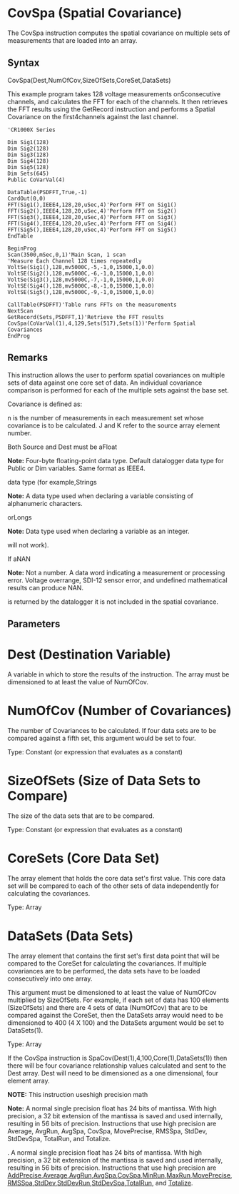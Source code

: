 # CovSpa (Spatial Covariance)

The CovSpa instruction computes the spatial covariance on multiple sets of measurements that are loaded into an array.

## Syntax

CovSpa(Dest,NumOfCov,SizeOfSets,CoreSet,DataSets)

This example program takes 128 voltage measurements on5consecutive channels, and calculates the FFT for each of the channels. It then retrieves the FFT results using the GetRecord instruction and performs a Spatial Covariance on the first4channels against the last channel.

```
'CR1000X Series

Dim Sig1(128)
Dim Sig2(128)
Dim Sig3(128)
Dim Sig4(128)
Dim Sig5(128)
Dim Sets(645)
Public CoVarVal(4)

DataTable(PSDFFT,True,-1)
CardOut(0,0)
FFT(Sig1(),IEEE4,128,20,uSec,4)'Perform FFT on Sig1()
FFT(Sig2(),IEEE4,128,20,uSec,4)'Perform FFT on Sig2()
FFT(Sig3(),IEEE4,128,20,uSec,4)'Perform FFT on Sig3()
FFT(Sig4(),IEEE4,128,20,uSec,4)'Perform FFT on Sig4()
FFT(Sig5(),IEEE4,128,20,uSec,4)'Perform FFT on Sig5()
EndTable

BeginProg
Scan(3500,mSec,0,1)'Main Scan, 1 scan
'Measure Each Channel 128 times repeatedly
VoltSe(Sig1(),128,mv5000C,-5,-1,0,15000,1,0.0)
VoltSE(Sig2(),128,mv5000C,-6,-1,0,15000,1,0.0)
VoltSe(Sig3(),128,mv5000C,-7,-1,0,15000,1,0.0)
VoltSE(Sig4(),128,mv5000C,-8,-1,0,15000,1,0.0)
VoltSE(Sig5(),128,mv5000C,-9,-1,0,15000,1,0.0)

CallTable(PSDFFT)'Table runs FFTs on the measurements
NextScan
GetRecord(Sets,PSDFFT,1)'Retrieve the FFT results
CovSpa(CoVarVal(1),4,129,Sets(517),Sets(1))'Perform Spatial Covariances
EndProg
```

## Remarks

This instruction allows the user to perform spatial covariances on multiple sets of data against one core set of data. An individual covariance comparison is performed for each of the multiple sets against the base set.

Covariance is defined as:

n is the number of measurements in each measurement set whose covariance is to be calculated. J and K refer to the source array element number.

Both Source and Dest must be aFloat

**Note:** Four-byte floating-point data type. Default datalogger data type for Public or Dim variables. Same format as IEEE4.

data type (for example,Strings

**Note:** A data type used when declaring a variable consisting of alphanumeric characters.

orLongs

**Note:** Data type used when declaring a variable as an integer.

will not work).

If aNAN

**Note:** Not a number. A data word indicating a measurement or processing error. Voltage overrange, SDI-12 sensor error, and undefined mathematical results can produce NAN.

is returned by the datalogger it is not included in the spatial covariance.

## Parameters

# Dest (Destination Variable)

A variable in which to store the results of the instruction. The array must be dimensioned to at least the value of NumOfCov.

# NumOfCov (Number of Covariances)

The number of Covariances to be calculated. If four data sets are to be compared against a fifth set, this argument would be set to four.

Type: Constant (or expression that evaluates as a constant)

# SizeOfSets (Size of Data Sets to Compare)

The size of the data sets that are to be compared.

Type: Constant (or expression that evaluates as a constant)

# CoreSets (Core Data Set)

The array element that holds the core data set's first value. This core data set will be compared to each of the other sets of data independently for calculating the covariances.

Type: Array

# DataSets (Data Sets)

The array element that contains the first set's first data point that will be compared to the CoreSet for calculating the covariances. If multiple covariances are to be performed, the data sets have to be loaded consecutively into one array.

This argument must be dimensioned to at least the value of NumOfCov multiplied by SizeOfSets. For example, if each set of data has 100 elements (SizeOfSets) and there are 4 sets of data (NumOfCov) that are to be compared against the CoreSet, then the DataSets array would need to be dimensioned to 400 (4 X 100) and the DataSets argument would be set to DataSets(1).

Type: Array

If the CovSpa instruction is SpaCov(Dest(1),4,100,Core(1),DataSets(1)) then there will be four covariance relationship values calculated and sent to the Dest array. Dest will need to be dimensioned as a one dimensional, four element array.

**NOTE:** This instruction useshigh precision math

**Note:** A normal single precision float has 24 bits of mantissa. With high precision, a 32 bit extension of the mantissa is saved and used internally, resulting in 56 bits of precision. Instructions that use high precision are Average, AvgRun, AvgSpa, CovSpa, MovePrecise, RMSSpa, StdDev, StdDevSpa, TotalRun, and Totalize.

. A normal single precision float has 24 bits of mantissa. With high precision, a 32 bit extension of the mantissa is saved and used internally, resulting in 56 bits of precision. Instructions that use high precision are [AddPrecise](addprecise.md),[Average](average.md),[AvgRun](avgrun.md),[AvgSpa](avgspa.md),[CovSpa](#),[MinRun](minrun.md),[MaxRun](maxrun.md),[MovePrecise](moveprecise.md),[RMSSpa](rmsspa.md),[StdDev](stddev.md),[StdDevRun](stddevrun.md),[StdDevSpa](stddevspa.md),[TotalRun](totalrun.md), and [Totalize](totalize.md).
